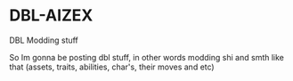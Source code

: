 # DBL-AIZEX
DBL Modding stuff

So Im gonna be posting dbl stuff, in other words modding shi and smth like that (assets, traits, abilities, char's, their moves and etc)
